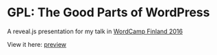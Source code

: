 # GPL: The Good Parts of WordPress

A reveal.js presentation for my talk in [WordCamp Finland 2016](https://2016.finland.wordcamp.org)

View it here: [preview](#)
